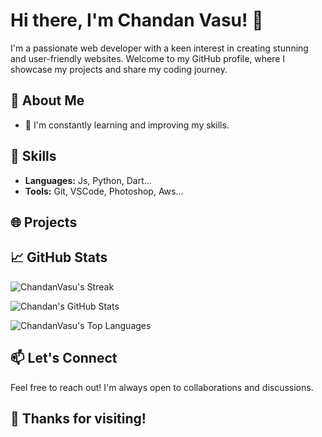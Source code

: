 # Hi there, I'm Chandan Vasu! 👋

I'm a passionate web developer with a keen interest in creating stunning and user-friendly websites. Welcome to my GitHub profile, where I showcase my projects and share my coding journey.

## 🚀 About Me

- 🌱 I'm constantly learning and improving my skills.

## 🔧 Skills

- **Languages:** Js, Python, Dart...
- **Tools:** Git, VSCode, Photoshop, Aws...

## 🌐 Projects


## 📈 GitHub Stats
![ChandanVasu's Streak](https://github-readme-streak-stats.herokuapp.com/?user=ChandanVasu&theme=tokyonight&hide_border=false)

![Chandan's GitHub Stats](https://github-readme-stats.vercel.app/api?username=ChandanVasu&show_icons=true&theme=radical)

![ChandanVasu's Top Languages](https://github-readme-stats.vercel.app/api/top-langs/?username=ChandanVasu&theme=tokyonight&show_icons=true&hide_border=false&layout=compact)
## 📫 Let's Connect

Feel free to reach out! I'm always open to collaborations and discussions.

## 🙌 Thanks for visiting! 
